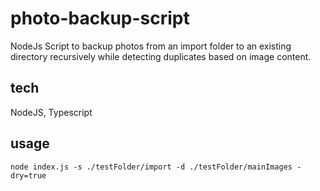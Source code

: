 # photo-backup-script
NodeJs Script to backup photos from an import folder to an existing directory recursively while detecting duplicates based on image content.

## tech
NodeJS, Typescript

## usage
```
node index.js -s ./testFolder/import -d ./testFolder/mainImages -dry=true
```
